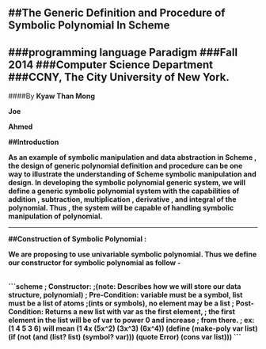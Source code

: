 ##The Generic Definition and Procedure of Symbolic Polynomial In Scheme 
---
###programming language Paradigm
###Fall 2014
###Computer Science Department 
###CCNY, The City University of New York.
---
####By
<Strong>Kyaw Than Mong <br>

Joe

Ahmed


##Introduction
<P>
As an example of symbolic manipulation and data abstraction in Scheme , the design of generic polynomial definition and procedure can be one way to illustrate the understanding of Scheme symbolic manipulation and design.
In developing the symbolic polynomial generic system, we will define a generic symbolic polynomial system with the  capabilities of addition , subtraction, multiplication , derivative , and integral of the polynomial.  Thus , the system will be capable of handling symbolic manipulation of polynomial.<p>

---
##Construction of Symbolic Polynomial :
<P>We are proposing to use univariable symbolic polynomial. Thus we define our constructor for symbolic polynomial as follow - <p><br>
```scheme
; Constructor: 
;(note: Describes how we will store our data structure, polynomial)
; Pre-Condition: variable must be a symbol, list must be a list of atoms 
;(ints or symbols), no element may be a list
; Post-Condition: Returns a new list with var as the first element,
; the first element in the list will be of var to power 0 and increase 
; from there.
; ex: (1 4 5 3 6) will mean (1 4x (5x^2) (3x^3) (6x^4))
(define (make-poly var list)
  (if (not (and (list? list) (symbol? var))) (quote Error) (cons var list)))
  ```
  

